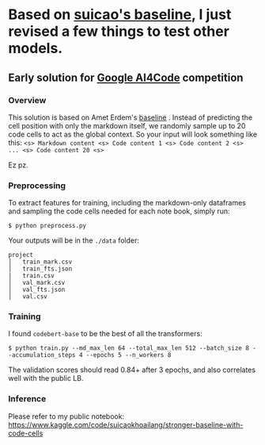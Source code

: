 # Based on [suicao's baseline](https://github.com/suicao/ai4code-baseline), I just revised a few things to test other models. 

## Early solution for [ Google AI4Code](https://www.kaggle.com/competitions/AI4Code) competition

### Overview
This solution is based on Amet Erdem's [baseline](https://www.kaggle.com/code/aerdem4/ai4code-pytorch-distilbert-baseline) . Instead of predicting the cell position with only the markdown itself, we randomly sample up to 20 code cells to act as the global context. So your input will look something like this:
```<s> Markdown content <s> Code content 1 <s> Code content 2 <s> ... <s> Code content 20 <s> ```

Ez pz.

### Preprocessing
To extract features for training, including the markdown-only dataframes and sampling the code cells needed for each note book, simply run:

```$ python preprocess.py```

Your outputs will be in the ```./data``` folder:
```
project
│   train_mark.csv
│   train_fts.json   
|   train.csv
│   val_mark.csv
│   val_fts.json
│   val.csv
```

###  Training
I found ```codebert-base``` to be the best of all the transformers:

```$ python train.py --md_max_len 64 --total_max_len 512 --batch_size 8 --accumulation_steps 4 --epochs 5 --n_workers 8```

The validation scores should read 0.84+ after 3 epochs, and also correlates well with the public LB.

### Inference
Please refer to my public notebook: https://www.kaggle.com/code/suicaokhoailang/stronger-baseline-with-code-cells
